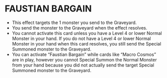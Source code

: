 
# FAUSTIAN BARGAIN

*   This effect targets the 1 monster you send to the Graveyard.
*   You send the monster to the Graveyard when the effect resolves.
*   You cannot activate this card unless you have a Level 4 or lower Normal Monster in your hand. If you do not have a Level 4 or lower Normal Monster in your hand when this card resolves, you still send the Special Summoned monster to the Graveyard.
*   You can activate “Faustian Bargain” while cards like “Macro Cosmos” are in play, however you cannot Special Summon the Normal Monster from your hand because you did not actually send the target Special Summoned monster to the Graveyard.

  